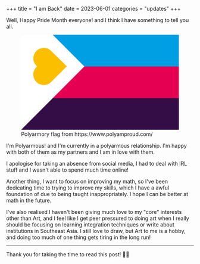 +++
title = "I am Back"
date = 2023-06-01
categories = "updates"
+++

Well, Happy Pride Month everyone! and I think I have something to tell you all.

<figure>
  <img src="/images/notebook/Tricolor Polyamory Pride Flag.png" alt="Tricolor Polyarmory Flag." />
  <figcaption>Polyarmory flag from https://www.polyamproud.com/</figcaption>
</figure>

I'm Polyarmous! and I'm currently in a polyarmous relationship. I'm happy with both of them as my partners and I am in love with them.

I apologise for taking an absence from social media, I had to deal with IRL stuff and I wasn't able to spend much time online!

Another thing, I want to focus on improving my math, so I've been dedicating time to trying to improve my skills, which I have a awful foundation of due to being taught inappropriately. I hope I can be better at math in the future.

I've also realised I haven't been giving much love to my "core" interests other than Art, and I feel like I get peer pressured to doing art when I really should be focusing on learning integration techniques or write about institutions in Southeast Asia. I still love to draw, but Art to me is a hobby, and doing too much of one thing gets tiring in the long run!

---

Thank you for taking the time to read this post! 🏳️‍⚧️
